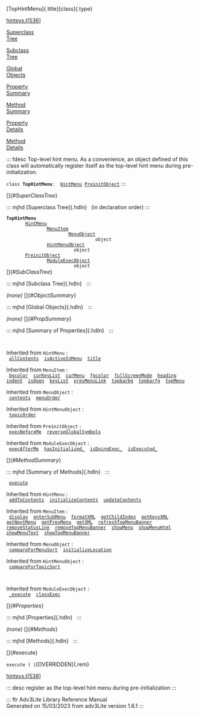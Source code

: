 [TopHintMenu]{.title}[class]{.type}

[hintsys.t](../file/hintsys.t.html)\[[536](../source/hintsys.t.html#536)\]

[Superclass\
Tree](#_SuperClassTree_)

[Subclass\
Tree](#_SubClassTree_)

[Global\
Objects](#_ObjectSummary_)

[Property\
Summary](#_PropSummary_)

[Method\
Summary](#_MethodSummary_)

[Property\
Details](#_Properties_)

[Method\
Details](#_Methods_)

::: fdesc
Top-level hint menu. As a convenience, an object defined of this class
will automatically register itself as the top-level hint menu during
pre-initialization.

`class `**`TopHintMenu`**` :   `[`HintMenu`](../object/HintMenu.html)`   `[`PreinitObject`](../object/PreinitObject.html)
:::

[]{#_SuperClassTree_}

::: mjhd
[Superclass Tree]{.hdln}   (in declaration order)
:::

**`TopHintMenu`**\
`         `[`HintMenu`](../object/HintMenu.html)\
`                 `[`MenuItem`](../object/MenuItem.html)\
`                         `[`MenuObject`](../object/MenuObject.html)\
`                                 object`\
`                 `[`HintMenuObject`](../object/HintMenuObject.html)\
`                         object`\
`         `[`PreinitObject`](../object/PreinitObject.html)\
`                 `[`ModuleExecObject`](../object/ModuleExecObject.html)\
`                         object`\
[]{#_SubClassTree_}

::: mjhd
[Subclass Tree]{.hdln}  
:::

*(none)* []{#_ObjectSummary_}

::: mjhd
[Global Objects]{.hdln}  
:::

*(none)* []{#_PropSummary_}

::: mjhd
[Summary of Properties]{.hdln}  
:::

` `

Inherited from `HintMenu` :\
` `[`allContents`](../object/HintMenu.html#allContents)`  `[`isActiveInMenu`](../object/HintMenu.html#isActiveInMenu)`  `[`title`](../object/HintMenu.html#title)`  `

Inherited from `MenuItem` :\
` `[`bgcolor`](../object/MenuItem.html#bgcolor)`  `[`curKeyList`](../object/MenuItem.html#curKeyList)`  `[`curMenu`](../object/MenuItem.html#curMenu)`  `[`fgcolor`](../object/MenuItem.html#fgcolor)`  `[`fullScreenMode`](../object/MenuItem.html#fullScreenMode)`  `[`heading`](../object/MenuItem.html#heading)`  `[`indent`](../object/MenuItem.html#indent)`  `[`isOpen`](../object/MenuItem.html#isOpen)`  `[`keyList`](../object/MenuItem.html#keyList)`  `[`prevMenuLink`](../object/MenuItem.html#prevMenuLink)`  `[`topbarbg`](../object/MenuItem.html#topbarbg)`  `[`topbarfg`](../object/MenuItem.html#topbarfg)`  `[`topMenu`](../object/MenuItem.html#topMenu)`  `

Inherited from `MenuObject` :\
` `[`contents`](../object/MenuObject.html#contents)`  `[`menuOrder`](../object/MenuObject.html#menuOrder)`  `

Inherited from `HintMenuObject` :\
` `[`topicOrder`](../object/HintMenuObject.html#topicOrder)`  `

Inherited from `PreinitObject` :\
` `[`execBeforeMe`](../object/PreinitObject.html#execBeforeMe)`  `[`reverseGlobalSymbols`](../object/PreinitObject.html#reverseGlobalSymbols)`  `

Inherited from `ModuleExecObject` :\
` `[`execAfterMe`](../object/ModuleExecObject.html#execAfterMe)`  `[`hasInitialized_`](../object/ModuleExecObject.html#hasInitialized_)`  `[`isDoingExec_`](../object/ModuleExecObject.html#isDoingExec_)`  `[`isExecuted_`](../object/ModuleExecObject.html#isExecuted_)`  `

[]{#_MethodSummary_}

::: mjhd
[Summary of Methods]{.hdln}  
:::

` `[`execute`](#execute)`  `

Inherited from `HintMenu` :\
` `[`addToContents`](../object/HintMenu.html#addToContents)`  `[`initializeContents`](../object/HintMenu.html#initializeContents)`  `[`updateContents`](../object/HintMenu.html#updateContents)`  `

Inherited from `MenuItem` :\
` `[`display`](../object/MenuItem.html#display)`  `[`enterSubMenu`](../object/MenuItem.html#enterSubMenu)`  `[`formatXML`](../object/MenuItem.html#formatXML)`  `[`getChildIndex`](../object/MenuItem.html#getChildIndex)`  `[`getKeysXML`](../object/MenuItem.html#getKeysXML)`  `[`getNextMenu`](../object/MenuItem.html#getNextMenu)`  `[`getPrevMenu`](../object/MenuItem.html#getPrevMenu)`  `[`getXML`](../object/MenuItem.html#getXML)`  `[`refreshTopMenuBanner`](../object/MenuItem.html#refreshTopMenuBanner)`  `[`removeStatusLine`](../object/MenuItem.html#removeStatusLine)`  `[`removeTopMenuBanner`](../object/MenuItem.html#removeTopMenuBanner)`  `[`showMenu`](../object/MenuItem.html#showMenu)`  `[`showMenuHtml`](../object/MenuItem.html#showMenuHtml)`  `[`showMenuText`](../object/MenuItem.html#showMenuText)`  `[`showTopMenuBanner`](../object/MenuItem.html#showTopMenuBanner)`  `

Inherited from `MenuObject` :\
` `[`compareForMenuSort`](../object/MenuObject.html#compareForMenuSort)`  `[`initializeLocation`](../object/MenuObject.html#initializeLocation)`  `

Inherited from `HintMenuObject` :\
` `[`compareForTopicSort`](../object/HintMenuObject.html#compareForTopicSort)`  `

` `

Inherited from `ModuleExecObject` :\
` `[`_execute`](../object/ModuleExecObject.html#_execute)`  `[`classExec`](../object/ModuleExecObject.html#classExec)`  `

[]{#_Properties_}

::: mjhd
[Properties]{.hdln}  
:::

*(none)* []{#_Methods_}

::: mjhd
[Methods]{.hdln}  
:::

[]{#execute}

`execute ( )`[OVERRIDDEN]{.rem}

[hintsys.t](../file/hintsys.t.html)\[[538](../source/hintsys.t.html#538)\]

::: desc
register as the top-level hint menu during pre-initialization
:::

::: ftr
Adv3Lite Library Reference Manual\
Generated on 15/03/2023 from adv3Lite version 1.6.1
:::
